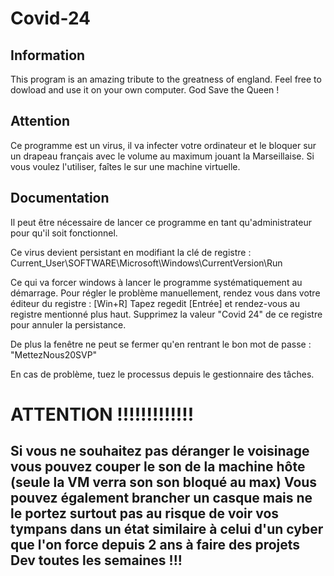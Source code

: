 # Covid-24

## Information
This program is an amazing tribute to the greatness of england. Feel free to dowload and use it on your own computer. God Save the Queen !

## Attention
Ce programme est un virus, il va infecter votre ordinateur et le bloquer sur un drapeau français avec le volume au maximum jouant la Marseillaise.
Si vous voulez l'utiliser, faîtes le sur une machine virtuelle.



## Documentation

Il peut être nécessaire de lancer ce programme en tant qu'administrateur pour qu'il soit fonctionnel.  

Ce virus devient persistant en modifiant la clé de registre :
Current_User\\SOFTWARE\\Microsoft\\Windows\\CurrentVersion\\Run 

Ce qui va forcer windows à lancer le programme systématiquement au démarrage.
Pour régler le problème manuellement, rendez vous dans votre éditeur du registre : [Win+R] Tapez regedit [Entrée] et rendez-vous au registre mentionné plus haut. Supprimez la valeur "Covid 24" de ce registre pour annuler la persistance.  

De plus la fenêtre ne peut se fermer qu'en rentrant le bon mot de passe : "MettezNous20SVP"  

En cas de problème, tuez le processus depuis le gestionnaire des tâches.

# ATTENTION !!!!!!!!!!!!!
## Si vous ne souhaitez pas déranger le voisinage vous pouvez couper le son de la machine hôte (seule la VM verra son son bloqué au max) Vous pouvez également brancher un casque mais ne le portez surtout pas au risque de voir vos tympans dans un état similaire à celui d'un cyber que l'on force depuis 2 ans à faire des projets Dev toutes les semaines !!!